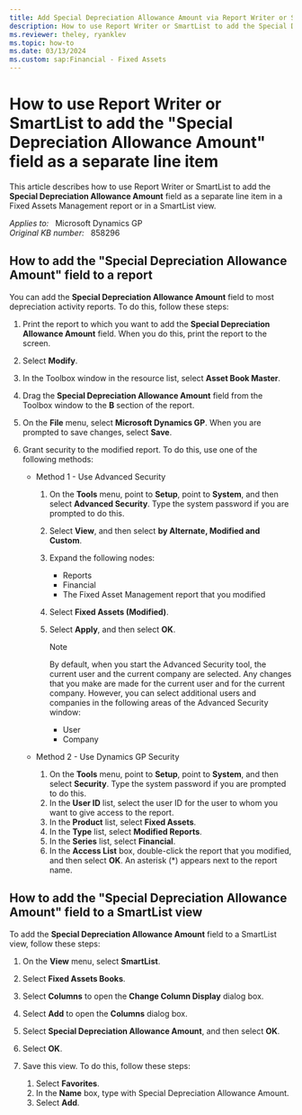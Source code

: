 ```yaml
---
title: Add Special Depreciation Allowance Amount via Report Writer or SmartList
description: How to use Report Writer or SmartList to add the Special Depreciation Allowance Amount field as a separate line item in Microsoft Dynamics GP.
ms.reviewer: theley, ryanklev
ms.topic: how-to
ms.date: 03/13/2024
ms.custom: sap:Financial - Fixed Assets
---
```

# How to use Report Writer or SmartList to add the "Special Depreciation Allowance Amount" field as a separate line item

This article describes how to use Report Writer or SmartList to add the **Special Depreciation Allowance Amount** field as a separate line item in a Fixed Assets Management report or in a SmartList view.

_Applies to:_ &nbsp; Microsoft Dynamics GP  
_Original KB number:_ &nbsp; 858296

## How to add the "Special Depreciation Allowance Amount" field to a report

You can add the **Special Depreciation Allowance Amount** field to most depreciation activity reports. To do this, follow these steps:

1. Print the report to which you want to add the **Special Depreciation Allowance Amount** field. When you do this, print the report to the screen.
2. Select **Modify**.
3. In the Toolbox window in the resource list, select **Asset Book Master**.
4. Drag the **Special Depreciation Allowance Amount** field from the Toolbox window to the **B** section of the report.
5. On the **File** menu, select **Microsoft Dynamics GP**. When you are prompted to save changes, select **Save**.
6. Grant security to the modified report. To do this, use one of the following methods:

    - Method 1 - Use Advanced Security

      1. On the **Tools** menu, point to **Setup**, point to **System**, and then select **Advanced Security**. Type the system password if you are prompted to do this.
      2. Select **View**, and then select **by Alternate, Modified and Custom**.
      3. Expand the following nodes:

         - Reports
         - Financial
         - The Fixed Asset Management report that you modified

      4. Select **Fixed Assets (Modified)**.
      5. Select **Apply**, and then select **OK**.

         > [!NOTE]
         > By default, when you start the Advanced Security tool, the current user and the current company are selected. Any changes that you make are made for the current user and for the current company. However, you can select additional users and companies in the following areas of the Advanced Security window:
         >
         > - User
         > - Company

    - Method 2 - Use Dynamics GP Security

      1. On the **Tools** menu, point to **Setup**, point to **System**, and then select **Security**. Type the system password if you are prompted to do this.
      2. In the **User ID** list, select the user ID for the user to whom you want to give access to the report.
      3. In the **Product** list, select **Fixed Assets**.
      4. In the **Type** list, select **Modified Reports**.
      5. In the **Series** list, select **Financial**.
      6. In the **Access List** box, double-click the report that you modified, and then select **OK**. An asterisk (*) appears next to the report name.

## How to add the "Special Depreciation Allowance Amount" field to a SmartList view

To add the **Special Depreciation Allowance Amount** field to a SmartList view, follow these steps:

1. On the **View** menu, select **SmartList**.
2. Select **Fixed Assets Books**.
3. Select **Columns** to open the **Change Column Display** dialog box.
4. Select **Add** to open the **Columns** dialog box.
5. Select **Special Depreciation Allowance Amount**, and then select **OK**.
6. Select **OK**.
7. Save this view. To do this, follow these steps:

    1. Select **Favorites**.
    2. In the **Name** box, type with Special Depreciation Allowance Amount.
    3. Select **Add**.
